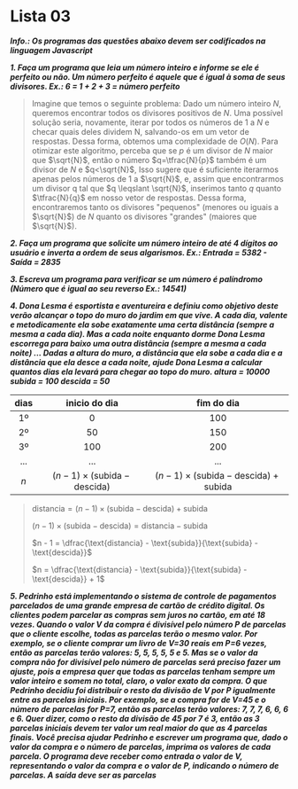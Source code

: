 # Lista 03

***Info.: Os programas das questões abaixo devem ser codificados na linguagem Javascript***

***1. Faça um programa que leia um número inteiro e informe se ele é perfeito ou não. Um número perfeito é aquele que é igual à soma de seus divisores. Ex.: 6 = 1 + 2 + 3 = número perfeito***

> Imagine que temos o seguinte problema: Dado um número inteiro $N$, queremos encontrar todos os divisores positivos de $N$. Uma possível solução seria, novamente, iterar por todos os números de $1$ a $N$ e checar quais deles dividem N, salvando-os em um vetor de respostas. Dessa forma, obtemos uma complexidade de $O(N)$.
> Para otimizar este algoritmo, perceba que se $p$ é um divisor de $N$ maior que $\sqrt{N}$, então o número $q=\tfrac{N}{p}$ também é um divisor de $N$ e $q<\sqrt{N}$, Isso sugere que é suficiente iterarmos apenas pelos números de 1 a $\sqrt{N}$, e, assim que encontrarmos um divisor q tal que $q \leqslant \sqrt{N}$, inserimos tanto $q$ quanto $\tfrac{N}{q}$ em nosso vetor de respostas. Dessa forma, encontraremos tanto os divisores "pequenos" (menores ou iguais a $\sqrt{N}$) de $N$ quanto os divisores "grandes" (maiores que $\sqrt{N}$).


***2. Faça um programa que solicite um número inteiro de até 4 dígitos ao usuário e inverta a ordem de seus algarismos. Ex.: Entrada = 5382 - Saída = 2835***

***3. Escreva um programa para verificar se um número é palíndromo (Número que é igual ao seu reverso Ex.: 14541)***

***4. Dona Lesma é esportista e aventureira e definiu como objetivo deste verão alcançar o topo do muro do jardim em que vive. A cada dia, valente e metodicamente ela sobe exatamente uma certa distância (sempre a mesma a cada dia). Mas a cada noite enquanto dorme Dona Lesma escorrega para baixo uma outra distância (sempre a mesma a cada noite) ... Dadas a altura do muro, a distância que ela sobe a cada dia e a distância que ela desce a cada noite, ajude Dona Lesma a calcular quantos dias ela levará para chegar ao topo do muro. altura = 10000 subida = 100 descida = 50***

| dias  |       inicio do dia |        fim do dia         |
| :---: | :-----------------: | :-----------------------: |
|   1º  |          0          |            100            |
|   2º  |         50          |            150            |
|   3º  |         100         |            200            |
|  ...  |         ...         |            ...            |
|   $n$   | $(n - 1) \times (\text{subida} - \text{descida})$ | $(n - 1) \times (\text{subida} - \text{descida}) + \text{subida}$ |

> $\text{distancia} = (n - 1) \times (\text{subida} - \text{descida}) + \text{subida}$
>
> $(n - 1) \times (\text{subida} - \text{descida}) = \text{distancia} - \text{subida}$
>
> $n - 1 = \dfrac{\text{distancia} - \text{subida}}{\text{subida} - \text{descida}}$
>
> $n = \dfrac{\text{distancia} - \text{subida}}{\text{subida} - \text{descida}} + 1$

***5. Pedrinho está implementando o sistema de controle de pagamentos parcelados de uma grande empresa de cartão de crédito digital. Os clientes podem parcelar as compras sem juros no cartão, em até 18 vezes. Quando o valor V da compra é divisível pelo número P de parcelas que o cliente escolhe, todas as parcelas terão o mesmo valor. Por exemplo, se o cliente comprar um livro de V=30 reais em P=6 vezes, então as parcelas terão valores: 5, 5, 5, 5, 5 e 5. Mas se o valor da compra não for divisível pelo número de parcelas será preciso fazer um ajuste, pois a empresa quer que todas as parcelas tenham sempre um valor inteiro e somem no total, claro, o valor exato da compra. O que Pedrinho decidiu foi distribuir o resto da divisão de V por P igualmente entre as parcelas iniciais. Por exemplo, se a compra for de V=45 e o número de parcelas for P=7, então as parcelas terão valores: 7, 7, 7, 6, 6, 6 e 6. Quer dizer, como o resto da divisão de 45 por 7 é 3, então as 3 parcelas iniciais devem ter valor um real maior do que as 4 parcelas finais. Você precisa ajudar Pedrinho e escrever um programa que, dado o valor da compra e o número de parcelas, imprima os valores de cada parcela. O programa deve receber como entrada o valor de V, representando o valor da compra e o valor de P, indicando o número de parcelas. A saída deve ser as parcelas***
